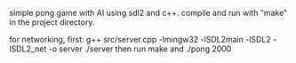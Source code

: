 simple pong game with AI using sdl2 and c++. 
compile and run with "make" in the project directory.

for networking, first:
    g++ src/server.cpp -lmingw32 -lSDL2main -lSDL2 -lSDL2_net -o server
    ./server
    then run make and ./pong <ip from other server> 2000